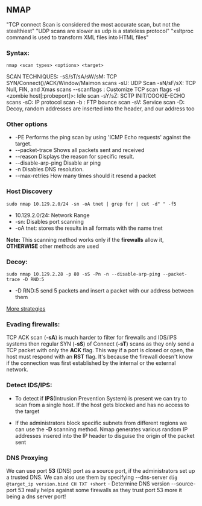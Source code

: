 ## NMAP
"TCP connect Scan is considered the most accurate scan, but not the stealthiest"
"UDP scans are slower as udp is a stateless protocol"
"xsltproc command is used to transform XML files into HTML files"
### Syntax:
```nmap <scan types> <options> <target>```

SCAN TECHNIQUES:
  -sS/sT/sA/sW/sM: TCP SYN/Connect()/ACK/Window/Maimon scans
  -sU: UDP Scan
  -sN/sF/sX: TCP Null, FIN, and Xmas scans
  --scanflags <flags>: Customize TCP scan flags
  -sI <zombie host[:probeport]>: Idle scan
  -sY/sZ: SCTP INIT/COOKIE-ECHO scans
  -sO: IP protocol scan
  -b <FTP relay host>: FTP bounce scan
  -sV: Service scan
  -D: Decoy, random addresses are inserted into the header, and our address too
  ### Other options
- -PE	Performs the ping scan by using 'ICMP Echo requests' against the target.
- --packet-trace	Shows all packets sent and received
- --reason	Displays the reason for specific result.
- --disable-arp-ping Disable ar ping
- -n	Disables DNS resolution.
- --max-retries How many times should it resend a packet
### Host Discovery
```sudo nmap 10.129.2.0/24 -sn -oA tnet | grep for | cut -d" " -f5```
- 10.129.2.0/24: Network Range
- -sn: Disables port scanning
- -oA tnet: stores the results in all formats with the name tnet

**Note:** This scanning method works only if the __firewalls__ allow it, **OTHERWISE** other methods are used
### Decoy:
```sudo nmap 10.129.2.28 -p 80 -sS -Pn -n --disable-arp-ping --packet-trace -D RND:5```
 - -D RND:5 send 5 packets and insert a packet with our address between them


[More strategies](https://nmap.org/book/host-discovery-strategies.html)

### Evading firewalls:
TCP ACK scan (**-sA**) is much harder to filter for firewalls and IDS/IPS systems then regular SYN (**-sS**) of Connect (**-sT**) scans as they only send a TCP packet with only the **ACK** flag. This way if a port is closed or open, the host must respond with an **RST** flag. It's because the firewall doesn't know if the connection was first established by the internal or the external network.

### Detect IDS/IPS:
- To detect if **IPS**(Intrusion Prevention System)
is present we can try to scan from a single host. If the host gets blocked and has no access to the target

- If the administrators block specific subnets from different regions we can use the **-D** scanning method. Nmap generates various random IP addresses insered into the IP header to disguise the origin of the packet sent

### DNS Proxying
We can use port **53** (DNS) port as a source port, if the administrators set up a trusted DNS. We can also use them by specifying --dns-server
```dig @target_ip version.bind CH TXT +short``` - Determine DNS version
--source-port 53 really helps against some firewalls as they trust port 53 more it being a dns server port!